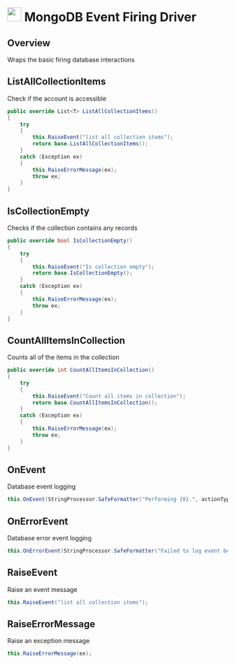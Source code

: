 # <img src="resources/maqslogo.ico" height="32" width="32"> MongoDB Event Firing Driver

## Overview
Wraps the basic firing database interactions

## ListAllCollectionItems
Check if the account is accessible
```csharp
public override List<T> ListAllCollectionItems()
{
    try
    {
        this.RaiseEvent("list all collection items");
        return base.ListAllCollectionItems();
    }
    catch (Exception ex)
    {
        this.RaiseErrorMessage(ex);
        throw ex;
    }
}
```

## IsCollectionEmpty
Checks if the collection contains any records
```csharp
public override bool IsCollectionEmpty()
{
    try
    {
        this.RaiseEvent("Is collection empty");
        return base.IsCollectionEmpty();
    }
    catch (Exception ex)
    {
        this.RaiseErrorMessage(ex);
        throw ex;
    }
}
```

## CountAllItemsInCollection
Counts all of the items in the collection
```csharp
public override int CountAllItemsInCollection()
{
    try
    {
        this.RaiseEvent("Count all items in collection");
        return base.CountAllItemsInCollection();
    }
    catch (Exception ex)
    {
        this.RaiseErrorMessage(ex);
        throw ex;
    }
}
```

## OnEvent
Database event logging
```csharp
this.OnEvent(StringProcessor.SafeFormatter("Performing {0}.", actionType));
```

## OnErrorEvent
Database error event logging
```csharp
this.OnErrorEvent(StringProcessor.SafeFormatter("Failed to log event because: {0}", e.ToString()));
```

## RaiseEvent
Raise an event message
```csharp
this.RaiseEvent("list all collection items");
```

## RaiseErrorMessage
Raise an exception message
```csharp
this.RaiseErrorMessage(ex);
```